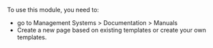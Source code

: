To use this module, you need to:

- go to Management Systems \> Documentation \> Manuals
- Create a new page based on existing templates or create your own
  templates.
